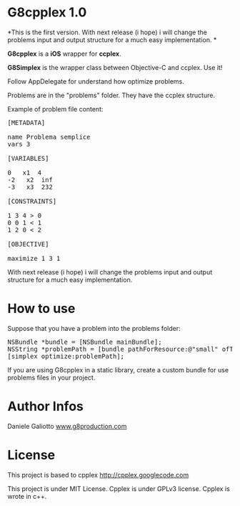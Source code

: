 G8cpplex 1.0
========
*This is the first version. With next release (i hope) i will change the problems input and output structure for a much easy implementation.
*

**G8cpplex** is a **iOS** wrapper for **ccplex**.

**G8Simplex** is the wrapper class between Objective-C and ccplex. Use it!

Follow AppDelegate for understand how optimize problems.

Problems are in the "problems" folder. 
They have the ccplex structure. 

Example of problem file content:

<pre>
[METADATA]

name Problema semplice
vars 3

[VARIABLES]

0   x1  4
-2   x2  inf
-3   x3  232

[CONSTRAINTS]

1 3 4 &gt; 0
0 0 1 &lt; 1
1 2 0 &lt; 2

[OBJECTIVE]

maximize 1 3 1
</pre>

With next release (i hope) i will change the problems input and output structure for a much easy implementation.

How to use
========

Suppose that you have a problem into the problems folder:

<pre>
NSBundle *bundle = [NSBundle mainBundle];
NSString *problemPath = [bundle pathForResource:@"small" ofType:@"problem"];
[simplex optimize:problemPath];
</pre>


If you are using G8cpplex in a static library, create a custom bundle for use problems files in your project.


Author Infos
========

Daniele Galiotto www.g8production.com

License
========
This project is based to cpplex http://cpplex.googlecode.com

This project is under MIT License. 
Cpplex is under GPLv3 license. Cpplex is wrote in c++.

